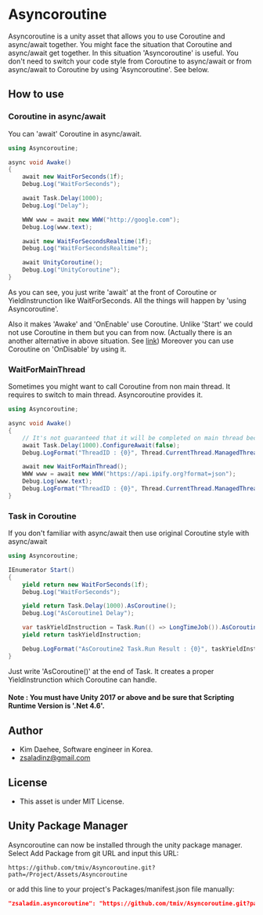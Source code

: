 # Asyncoroutine

Asyncoroutine is a unity asset that allows you to use Coroutine and async/await together.
You might face the situation that Coroutine and async/await get together. In this situation 'Asyncoroutine' is useful.
You don't need to switch your code style from Coroutine to async/await or from async/await to Coroutine by using 'Asyncoroutine'.
See below.

## How to use
### Coroutine in async/await
You can 'await' Coroutine in async/await.
```C#
using Asyncoroutine;

async void Awake()
{
    await new WaitForSeconds(1f);
    Debug.Log("WaitForSeconds");

    await Task.Delay(1000);
    Debug.Log("Delay");

    WWW www = await new WWW("http://google.com");
    Debug.Log(www.text);

    await new WaitForSecondsRealtime(1f);
    Debug.Log("WaitForSecondsRealtime");

    await UnityCoroutine();
    Debug.Log("UnityCoroutine");
}
```
As you can see, you just write 'await' at the front of Coroutine or YieldInstrunction like WaitForSeconds.
All the things will happen by 'using Asyncoroutine'.

Also it makes 'Awake' and 'OnEnable' use Coroutine. Unlike 'Start' we could not use Coroutine in them but you can from now.
(Actually there is an another alternative in above situation. See [link](https://github.com/zsaladin/AsCoroutine))
Moreover you can use Coroutine on 'OnDisable' by using it.

### WaitForMainThread
Sometimes you might want to call Coroutine from non main thread. It requires to switch to main thread.
Asyncoroutine provides it.
```C#
using Asyncoroutine;

async void Awake()
{
    // It's not guaranteed that it will be completed on main thread because of 'ConfigureAwait(false)'
    await Task.Delay(1000).ConfigureAwait(false); 
    Debug.LogFormat("ThreadID : {0}", Thread.CurrentThread.ManagedThreadId);

    await new WaitForMainThread();
    WWW www = await new WWW("https://api.ipify.org?format=json");
    Debug.Log(www.text);
    Debug.LogFormat("ThreadID : {0}", Thread.CurrentThread.ManagedThreadId);
}
```

### Task in Coroutine
If you don't familiar with async/await then use original Coroutine style with async/await
```C#
using Asyncoroutine;

IEnumerator Start()
{
    yield return new WaitForSeconds(1f);
    Debug.Log("WaitForSeconds");

    yield return Task.Delay(1000).AsCoroutine();
    Debug.Log("AsCoroutine1 Delay");

    var taskYieldInstruction = Task.Run(() => LongTimeJob()).AsCoroutine();
    yield return taskYieldInstruction;

    Debug.LogFormat("AsCoroutine2 Task.Run Result : {0}", taskYieldInstruction.Result);
}
```
Just write 'AsCoroutine()' at the end of Task. It creates a proper YieldInstrunction which Coroutine can handle.

#### Note : You must have Unity 2017 or above and be sure that Scripting Runtime Version is '.Net 4.6'.

## Author
- Kim Daehee, Software engineer in Korea.
- zsaladinz@gmail.com

## License
- This asset is under MIT License.

## Unity Package Manager

Asyncoroutine can now be installed through the unity package manager. Select Add Package from git URL and input this URL:
```
https://github.com/tmiv/Asyncoroutine.git?path=/Project/Assets/Asyncoroutine
```
or add this line to your project's Packages/manifest.json file manually:
```json
"zsaladin.asyncoroutine": "https://github.com/tmiv/Asyncoroutine.git?path=/Project/Assets/Asyncoroutine",
```
